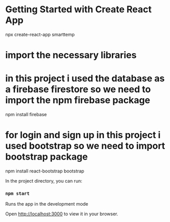 # Getting Started with Create React App

npx create-react-app smarttemp

# import the necessary libraries
# in this project i used the database as a firebase firestore so we need to import the npm firebase package

npm install firebase

# for login and sign up in this project i used bootstrap so we need to import bootstrap package

npm install react-bootstrap bootstrap


In the project directory, you can run:

### `npm start`

Runs the app in the development mode

Open [http://localhost:3000](http://localhost:3000) to view it in your browser.
